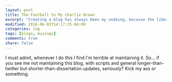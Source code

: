 ```yaml
---
layout: post
title: The Football to My Charlie Brown
excerpt: "Creating a blog has always been my undoing, because the liberty is just too great."
modified: 2016-06-01T14:17:25-04:00
categories: log
tags: [blogs, musings]
comments: true
share: false
---
```

I must admit, whenever I do this I find I'm terrible at maintaining it. So...
if you see me not maintaining this blog, with scripts and general longer-than-twitter
but shorter-than-dissertation updates, seriously? Kick my ass or something.

